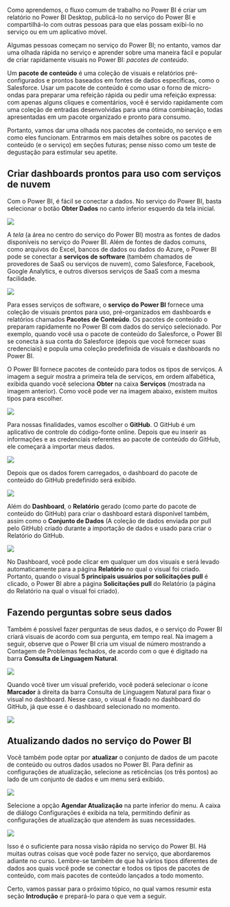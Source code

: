 Como aprendemos, o fluxo comum de trabalho no Power BI é criar um relatório no Power BI Desktop, publicá-lo no serviço do Power BI e compartilhá-lo com outras pessoas para que elas possam exibi-lo no serviço ou em um aplicativo móvel.

Algumas pessoas começam no serviço do Power BI; no entanto, vamos dar uma olhada rápida no serviço e aprender sobre uma maneira fácil e popular de criar rapidamente visuais no Power BI: *pacotes de conteúdo*.

Um **pacote de conteúdo** é uma coleção de visuais e relatórios pré-configurados e prontos baseados em fontes de dados específicas, como o Salesforce. Usar um pacote de conteúdo é como usar o forno de micro-ondas para preparar uma refeição rápida ou pedir uma refeição expressa: com apenas alguns cliques e comentários, você é servido rapidamente com uma coleção de entradas desenvolvidas para uma ótima combinação, todas apresentadas em um pacote organizado e pronto para consumo.

Portanto, vamos dar uma olhada nos pacotes de conteúdo, no serviço e em como eles funcionam. Entrarmos em mais detalhes sobre os pacotes de conteúdo (e o serviço) em seções futuras; pense nisso como um teste de degustação para estimular seu apetite.

## <a name="create-out-of-the-box-dashboards-with-cloud-services"></a>Criar dashboards prontos para uso com serviços de nuvem
Com o Power BI, é fácil se conectar a dados. No serviço do Power BI, basta selecionar o botão **Obter Dados** no canto inferior esquerdo da tela inicial.

![](media/0-3-dashboards-cloud-services/c0a3_1.png)

A *tela* (a área no centro do serviço do Power BI) mostra as fontes de dados disponíveis no serviço do Power BI. Além de fontes de dados comuns, como arquivos do Excel, bancos de dados ou dados do Azure, o Power BI pode se conectar a **serviços de software** (também chamados de provedores de SaaS ou serviços de nuvem), como Salesforce, Facebook, Google Analytics, e outros diversos serviços de SaaS com a mesma facilidade.

![](media/0-3-dashboards-cloud-services/c0a3_2.png)

Para esses serviços de software, o **serviço do Power BI** fornece uma coleção de visuais prontos para uso, pré-organizados em dashboards e relatórios chamados **Pacotes de Conteúdo**. Os pacotes de conteúdo o preparam rapidamente no Power BI com dados do serviço selecionado. Por exemplo, quando você usa o pacote de conteúdo do Salesforce, o Power BI se conecta à sua conta do Salesforce (depois que você fornecer suas credenciais) e popula uma coleção predefinida de visuais e dashboards no Power BI.

O Power BI fornece pacotes de conteúdo para todos os tipos de serviços. A imagem a seguir mostra a primeira tela de serviços, em ordem alfabética, exibida quando você seleciona **Obter** na caixa **Serviços** (mostrada na imagem anterior). Como você pode ver na imagem abaixo, existem muitos tipos para escolher.

![](media/0-3-dashboards-cloud-services/c0a3_3.png)

Para nossas finalidades, vamos escolher o **GitHub**. O GitHub é um aplicativo de controle do código-fonte online. Depois que eu inserir as informações e as credenciais referentes ao pacote de conteúdo do GitHub, ele começará a importar meus dados.

![](media/0-3-dashboards-cloud-services/c0a3_4.png)

Depois que os dados forem carregados, o dashboard do pacote de conteúdo do GitHub predefinido será exibido.

![](media/0-3-dashboards-cloud-services/c0a3_5.png)

Além do **Dashboard**, o **Relatório** gerado (como parte do pacote de conteúdo do GitHub) para criar o dashboard estará disponível também, assim como o **Conjunto de Dados** (A coleção de dados enviada por pull pelo GitHub) criado durante a importação de dados e usado para criar o Relatório do GitHub.

![](media/0-3-dashboards-cloud-services/c0a3_6.png)

No Dashboard, você pode clicar em qualquer um dos visuais e será levado automaticamente para a página **Relatório** no qual o visual foi criado. Portanto, quando o visual **5 principais usuários por solicitações pull** é clicado, o Power BI abre a página **Solicitações pull** do Relatório (a página do Relatório na qual o visual foi criado).

## <a name="asking-questions-of-your-data"></a>Fazendo perguntas sobre seus dados
Também é possível fazer perguntas de seus dados, e o serviço do Power BI criará visuais de acordo com sua pergunta, em tempo real. Na imagem a seguir, observe que o Power BI cria um visual de número mostrando a Contagem de Problemas fechados, de acordo com o que é digitado na barra **Consulta de Linguagem Natural**.

![](media/0-3-dashboards-cloud-services/c0a3_7.png)

Quando você tiver um visual preferido, você poderá selecionar o ícone **Marcador** à direita da barra Consulta de Linguagem Natural para fixar o visual no dashboard. Nesse caso, o visual é fixado no dashboard do GitHub, já que esse é o dashboard selecionado no momento.

![](media/0-3-dashboards-cloud-services/c0a3_8.png)

## <a name="refreshing-data-in-the-power-bi-service"></a>Atualizando dados no serviço do Power BI
Você também pode optar por **atualizar** o conjunto de dados de um pacote de conteúdo ou outros dados usados no Power BI. Para definir as configurações de atualização, selecione as reticências (os três pontos) ao lado de um conjunto de dados e um menu será exibido.

![](media/0-3-dashboards-cloud-services/c0a3_9.png)

Selecione a opção **Agendar Atualização** na parte inferior do menu. A caixa de diálogo Configurações é exibida na tela, permitindo definir as configurações de atualização que atendem às suas necessidades.

![](media/0-3-dashboards-cloud-services/c0a3_10.png)

Isso é o suficiente para nossa visão rápida no serviço do Power BI. Há muitas outras coisas que você pode fazer no serviço, que abordaremos adiante no curso. Lembre-se também de que há vários tipos diferentes de dados aos quais você pode se conectar e todos os tipos de pacotes de conteúdo, com mais pacotes de conteúdo lançados a todo momento.

Certo, vamos passar para o próximo tópico, no qual vamos resumir esta seção **Introdução** e prepará-lo para o que vem a seguir.

